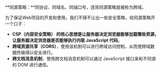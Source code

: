 **同源策略：**同协议、同域名、同端口号，违背同源策略就被称为跨域。

为了保证Web项目的开发和使用，我们不得不让出一些安全策略，给同源策略开一个口子：

- **CSP（内容安全策略） 的核心思想是让服务器决定浏览器能够加载哪些资源，让服务器决定浏览器是否能够执行内联 JavaScript 代码**。
- **跨域资源共享（CORS）**，使用该机制可以进行跨域访问控制，从而使跨域数据传输得以安全进行。
- **跨文档消息机制**，使用跨文档消息机制可以通过 JavaScript 接口来和不同源的 DOM 进行通信。